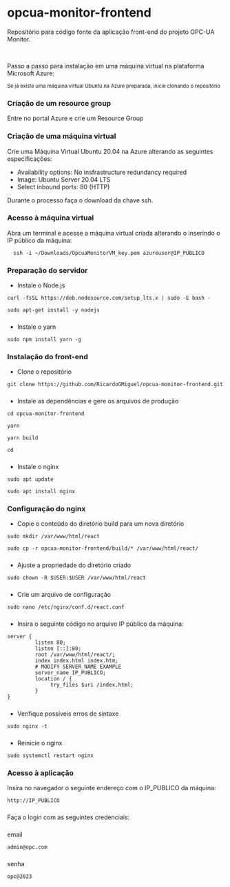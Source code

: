 # opcua-monitor-frontend

Repositório para código fonte da aplicação front-end do projeto OPC-UA Monitor.

<br>

Passo a passo para instalação em uma máquina virtual na plataforma Microsoft Azure:

<sub>Se já existe uma máquina virtual Ubuntu na Azure preparada, inicie clonando o repositório</sub>

### Criação de um resource group

Entre no portal Azure e crie um Resource Group

### Criação de uma máquina virtual

Crie uma Máquina Virtual Ubuntu 20.04 na Azure alterando as seguintes especificações:

- Availability options: No insfrastructure redundancy required
- Image: Ubuntu Server 20.04 LTS
- Select inbound ports: 80 (HTTP)

Durante o processo faça o download da chave ssh.

### Acesso à máquina virtual

Abra um terminal e acesse a máquina virtual criada alterando o inserindo o IP público da máquina:

```
  ssh -i ~/Downloads/OpcuaMonitorVM_key.pem azureuser@IP_PÙBLICO
```

### Preparação do servidor

- Instale o Node.js

```
curl -fsSL https://deb.nodesource.com/setup_lts.x | sudo -E bash -
```
```
sudo apt-get install -y nodejs
```
###

- Instale o yarn

```
sudo npm install yarn -g
```

### Instalação do front-end

- Clone o repositório

```
git clone https://github.com/RicardoGMiguel/opcua-monitor-frontend.git
```

###

- Instale as dependências e gere os arquivos de produção

```
cd opcua-monitor-frontend
```
```
yarn
```
```
yarn build
```
```
cd
```

###

- Instale o nginx

```
sudo apt update
```
```
sudo apt install nginx
```

### Configuração do nginx

- Copie o conteúdo do diretório build para um nova diretório
 
```
sudo mkdir /var/www/html/react
```
```
sudo cp -r opcua-monitor-frontend/build/* /var/www/html/react/
```

###

- Ajuste a propriedade do diretório criado
```
sudo chown -R $USER:$USER /var/www/html/react
```

### 

- Crie um arquivo de configuração
```
sudo nano /etc/nginx/conf.d/react.conf
```

### 

- Insira o seguinte código no arquivo IP público da máquina:

```
server {
         listen 80;
         listen [::]:80;
         root /var/www/html/react/;
         index index.html index.htm;
         # MODIFY SERVER_NAME EXAMPLE
         server_name IP_PUBLICO;
         location / {
              try_files $uri /index.html;
         }
}
```

###

- Verifique possíveis erros de sintaxe

```
sudo nginx -t
```

###

- Reinicie o nginx
```
sudo systemctl restart nginx
```

### Acesso à aplicação

Insira no navegador o seguinte endereço com o IP_PUBLICO da máquina:

```
http://IP_PUBLICO
```

###

Faça o login com as seguintes credenciais:

###
email
```
admin@opc.com
```

###
senha
```
opc@2023
```



